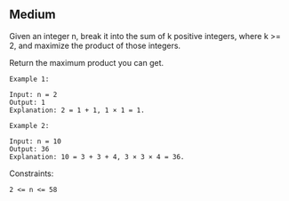 Medium
---
Given an integer n, break it into the sum of k positive integers, where k >= 2, and maximize the product of those integers.

Return the maximum product you can get.

 
```
Example 1:

Input: n = 2
Output: 1
Explanation: 2 = 1 + 1, 1 × 1 = 1.

Example 2:

Input: n = 10
Output: 36
Explanation: 10 = 3 + 3 + 4, 3 × 3 × 4 = 36.
``` 

Constraints:
```
2 <= n <= 58
```
